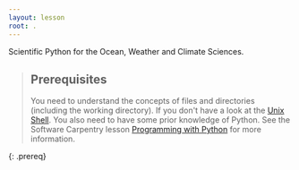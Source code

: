 ```yaml
---
layout: lesson
root: .
---
```


Scientific Python for the Ocean, Weather and Climate Sciences.

> ## Prerequisites
>
>  You need to understand the concepts of files and directories (including the working directory).
> If you don't have a look at the [Unix Shell](http://swcarpentry.github.io/shell-novice/).
>  You also need to have some prior knowledge of Python. See the Software Carpentry lesson 
> [Programming with Python](http://swcarpentry.github.io/python-novice-inflammation/) for more information.
>
{: .prereq}
